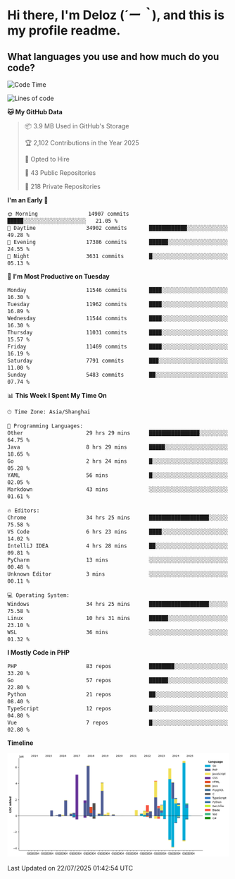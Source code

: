 # **Hi there, I'm Deloz (*´ー｀*), and this is my profile readme.**

## **What languages you use and how much do you code?**

<!--START_SECTION:waka-->
![Code Time](http://img.shields.io/badge/Code%20Time-6%2C930%20hrs%208%20mins-blue)

![Lines of code](https://img.shields.io/badge/From%20Hello%20World%20I%27ve%20Written-58.6%20million%20lines%20of%20code-blue)

**🐱 My GitHub Data** 

> 📦 3.9 MB Used in GitHub's Storage 
 > 
> 🏆 2,102 Contributions in the Year 2025
 > 
> 💼 Opted to Hire
 > 
> 📜 43 Public Repositories 
 > 
> 🔑 218 Private Repositories 
 > 
**I'm an Early 🐤** 

```text
🌞 Morning                14907 commits       █████░░░░░░░░░░░░░░░░░░░░   21.05 % 
🌆 Daytime                34902 commits       ████████████░░░░░░░░░░░░░   49.28 % 
🌃 Evening                17386 commits       ██████░░░░░░░░░░░░░░░░░░░   24.55 % 
🌙 Night                  3631 commits        █░░░░░░░░░░░░░░░░░░░░░░░░   05.13 % 
```
📅 **I'm Most Productive on Tuesday** 

```text
Monday                   11546 commits       ████░░░░░░░░░░░░░░░░░░░░░   16.30 % 
Tuesday                  11962 commits       ████░░░░░░░░░░░░░░░░░░░░░   16.89 % 
Wednesday                11544 commits       ████░░░░░░░░░░░░░░░░░░░░░   16.30 % 
Thursday                 11031 commits       ████░░░░░░░░░░░░░░░░░░░░░   15.57 % 
Friday                   11469 commits       ████░░░░░░░░░░░░░░░░░░░░░   16.19 % 
Saturday                 7791 commits        ███░░░░░░░░░░░░░░░░░░░░░░   11.00 % 
Sunday                   5483 commits        ██░░░░░░░░░░░░░░░░░░░░░░░   07.74 % 
```


📊 **This Week I Spent My Time On** 

```text
🕑︎ Time Zone: Asia/Shanghai

💬 Programming Languages: 
Other                    29 hrs 29 mins      ████████████████░░░░░░░░░   64.75 % 
Java                     8 hrs 29 mins       █████░░░░░░░░░░░░░░░░░░░░   18.65 % 
Go                       2 hrs 24 mins       █░░░░░░░░░░░░░░░░░░░░░░░░   05.28 % 
YAML                     56 mins             █░░░░░░░░░░░░░░░░░░░░░░░░   02.05 % 
Markdown                 43 mins             ░░░░░░░░░░░░░░░░░░░░░░░░░   01.61 % 

🔥 Editors: 
Chrome                   34 hrs 25 mins      ███████████████████░░░░░░   75.58 % 
VS Code                  6 hrs 23 mins       ████░░░░░░░░░░░░░░░░░░░░░   14.02 % 
IntelliJ IDEA            4 hrs 28 mins       ██░░░░░░░░░░░░░░░░░░░░░░░   09.81 % 
PyCharm                  13 mins             ░░░░░░░░░░░░░░░░░░░░░░░░░   00.48 % 
Unknown Editor           3 mins              ░░░░░░░░░░░░░░░░░░░░░░░░░   00.11 % 

💻 Operating System: 
Windows                  34 hrs 25 mins      ███████████████████░░░░░░   75.58 % 
Linux                    10 hrs 31 mins      ██████░░░░░░░░░░░░░░░░░░░   23.10 % 
WSL                      36 mins             ░░░░░░░░░░░░░░░░░░░░░░░░░   01.32 % 
```

**I Mostly Code in PHP** 

```text
PHP                      83 repos            ████████░░░░░░░░░░░░░░░░░   33.20 % 
Go                       57 repos            ██████░░░░░░░░░░░░░░░░░░░   22.80 % 
Python                   21 repos            ██░░░░░░░░░░░░░░░░░░░░░░░   08.40 % 
TypeScript               12 repos            █░░░░░░░░░░░░░░░░░░░░░░░░   04.80 % 
Vue                      7 repos             █░░░░░░░░░░░░░░░░░░░░░░░░   02.80 % 
```



**Timeline**

![Lines of Code chart](https://raw.githubusercontent.com/deloz/deloz/main/assets/bar_graph.png)


 Last Updated on 22/07/2025 01:42:54 UTC
<!--END_SECTION:waka-->
